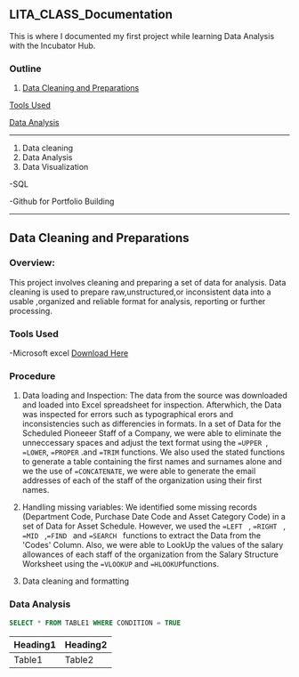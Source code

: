 ## LITA_CLASS_Documentation
This is where I documented my first project while learning Data Analysis with the  Incubator Hub.

### Outline
1. [Data Cleaning and Preparations](data-cleaning-and-preparations)

[Tools Used](tools-used)

[Data Analysis](data-analysis)


---

  1. Data cleaning
  2. Data Analysis
  3. Data Visualization
     
-SQL

-Github for Portfolio Building

---
## Data Cleaning and Preparations

### Overview:
This project involves cleaning and preparing a set of data for analysis. Data cleaning is used to prepare raw,unstructured,or inconsistent data into a usable ,organized and reliable format for analysis, reporting or further processing.

### Tools Used
-Microsoft excel [Download Here](https://www.microsoft.com/en-ng/)

### Procedure

1. Data loading and Inspection: The data from the source was downloaded and loaded into Excel spreadsheet for inspection. Afterwhich, the Data was inspected for errors such as typographical erors and inconsistencies such as differencies in formats. In a set of Data for the Scheduled Pioneeer Staff of a Company, we were able to eliminate the unneccessary spaces and adjust the text format using the ```=UPPER ```, ```=LOWER```, ```=PROPER``` .and ```=TRIM``` functions. We also used the stated functions to generate a table containing the first names and surnames alone and we the use of ```=CONCATENATE```, we were able to generate the email addresses of each of the staff of the organization using their first names.
   
2. Handling missing variables: We identified some missing records (Department Code, Purchase Date Code and Asset Category Code) in a set of Data for Asset Schedule. However, we used the ```=LEFT ``` , ```=RIGHT ``` , ```=MID ``` ,```=FIND ``` and ```=SEARCH ``` functions to extract the Data from the 'Codes' Column. Also, we were able to LookUp the values of the salary allowances of each staff of the organization from the Salary Structure Worksheet using the ```=VLOOKUP``` and ```=HLOOKUP```functions.
   
4. Data cleaning and formatting

### Data Analysis

``` SQL
SELECT * FROM TABLE1 WHERE CONDITION = TRUE
```

|Heading1|Heading2|
|--------|--------|
|Table1|Table2|
